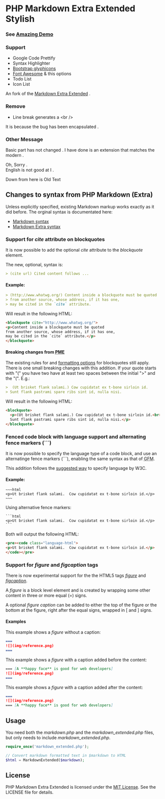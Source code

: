 # PHP Markdown Extra Extended Stylish


### See [Amazing Demo](http://demo.geeks-dev.com/markdown_e2_stylish/demo/)



### Support 

- Google Code Prettify
- Syntax Highlighter
- [Bootstrap glyphicons](http://getbootstrap.com/components/#glyphicons)
- [Font Awesome](http://fontawesome.io/) & this options
- Todo List
- Icon List



An fork of the [Markdown Extra Extended](https://github.com/egil/php-markdown-extra-extended) .

### Remove

- Line break generates a &lt;br /&gt;   

It is because the bug has been encapsulated .

### Other Message

Basic part has not changed .
I have done is an extension that matches the modern .

Oh, Sorry .  
English is not good at I .


Down from here is Old Text

## Changes to syntax from PHP Markdown (Extra)

Unless explicitly specified, existing Markdown markup works exactly as it did before. The orginal syntax is documentated here:

- [Markdown syntax](http://daringfireball.net/projects/markdown/syntax)
- [Markdown Extra syntax](http://michelf.com/projects/php-markdown/extra/)


### Support for *cite* attribute on blockquotes
It is now possible to add the optional *cite* attribute to the *blockquote* element.

The new, optional, syntax is:

```markdown
> (cite url) Cited content follows ...
```

#### Example:

```markdown
> (http://www.whatwg.org/) Content inside a blockquote must be quoted 
> from another source, whose address, if it has one, 
> may be cited in the `cite` attribute.
```

Will result in the following HTML:

```html
<blockquote cite="http://www.whatwg.org/">
<p>Content inside a blockquote must be quoted 
from another source, whose address, if it has one, 
may be cited in the `cite` attribute.</p>
</blockquote>
```

#### Breaking changes from <abbr title="PHP Markdown (Extra)">PME</abbr>
The existing rules for and [formatting options](http://daringfireball.net/projects/markdown/syntax#blockquote) for blockquotes still apply. There is one small breaking changes with this addition. If your quote starts with "(" you have two have at least two spaces between the initial ">" and the "(". E.g.:

```markdown
>  (Ut brisket flank salami.) Cow cupidatat ex t-bone sirloin id. 
> Sunt flank pastrami spare ribs sint id, nulla nisi.
```

Will result in the following HTML:

```html
<blockquote>
  <p>(Ut brisket flank salami.) Cow cupidatat ex t-bone sirloin id.<br>
  Sunt flank pastrami spare ribs sint id, nulla nisi.</p>
</blockquote>
```

### Fenced code block with language support and alternating fence markers (```)
It is now possible to specify the language type of a code block, and use an alternatinge fence markers (```), enabling the same syntax as that of <abbr title="GitHub Flavored Markdown">GFM</abbr>.

This addition follows the [suggested way](http://dev.w3.org/html5/spec-author-view/the-code-element.html#the-code-element) to specify language by W3C.

#### Example:

	~~~html
	<p>Ut brisket flank salami.  Cow cupidatat ex t-bone sirloin id.</p>
	~~~

Using alternative fence markers:

	```html
	<p>Ut brisket flank salami.  Cow cupidatat ex t-bone sirloin id.</p>
	```

Both will output the following HTML:

```HTML
<pre><code class="language-html">
<p>Ut brisket flank salami.  Cow cupidatat ex t-bone sirloin id.</p>
</code></pre>
```

### Support for *figure* and *figcaption* tags
There is now experimental support for the the HTML5 tags *[figure](http://dev.w3.org/html5/markup/figure.html)* and *[figcaption](http://dev.w3.org/html5/markup/figcaption.html)*.

A *figure* is a block level element and is created by wrapping some other content in three or more equal (=) signs. 

A optional *figure caption* can be added to either the top of the figure or the bottom at the figure, right after the equal signs, wrapped in [ and ] signs.

#### Examples
This example shows a *figure* without a caption:

```markdown
===
![](img/reference.png)
===
```

This example shows a *figure* with a caption added before the content:

```markdown
=== [A **happy face** is good for web developers]
![](img/reference.png)
===
```

This example shows a *figure* with a caption added after the content:

```markdown
===
![](img/reference.png)
=== [A **happy face** is good for web developers]
``` 

## Usage
You need both the *markdown.php* and the *markdown_extended.php* files, but only needs to include *markdown_extended.php*.

```PHP
require_once('markdown_extended.php');

// Convert markdown formatted text in $markdown to HTML
$html = MarkdownExtended($markdown);
```

## License
PHP Markdown Extra Extended is licensed under the [MIT License](http://opensource.org/licenses/MIT). See the LICENSE file for details.